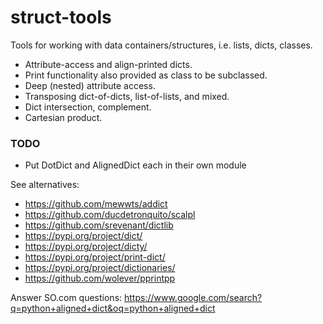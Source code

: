 # struct-tools

Tools for working with data containers/structures,
i.e. lists, dicts, classes.

- Attribute-access and align-printed dicts.
- Print functionality also provided as class to be subclassed.
- Deep (nested) attribute access.
- Transposing dict-of-dicts, list-of-lists, and mixed.
- Dict intersection, complement.
- Cartesian product.

### TODO

- Put DotDict and AlignedDict each in their own module

See alternatives:
- <https://github.com/mewwts/addict>
- <https://github.com/ducdetronquito/scalpl>
- <https://github.com/srevenant/dictlib>
- <https://pypi.org/project/dict/>
- <https://pypi.org/project/dicty/>
- <https://pypi.org/project/print-dict/>
- <https://pypi.org/project/dictionaries/>
- <https://github.com/wolever/pprintpp>

Answer SO.com questions:
<https://www.google.com/search?q=python+aligned+dict&oq=python+aligned+dict>
